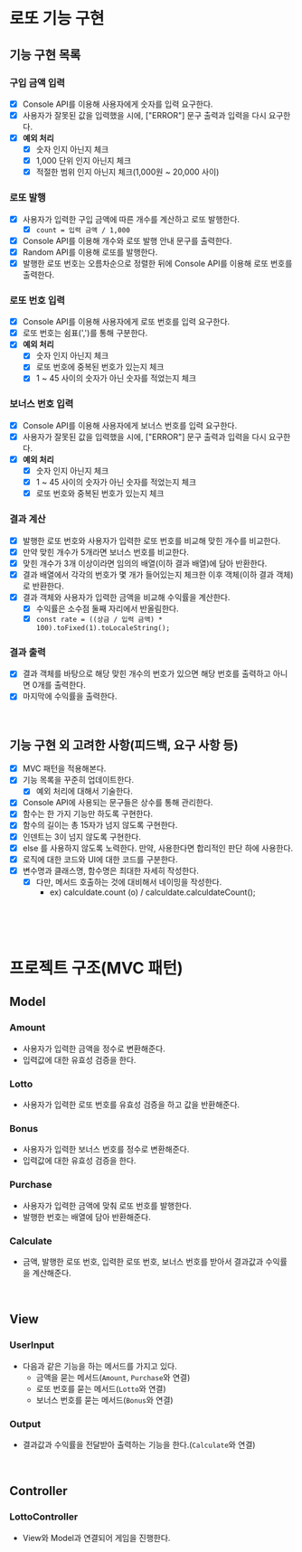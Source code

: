 # 로또 기능 구현

## 기능 구현 목록

### 구입 금액 입력

- [x] Console API를 이용해 사용자에게 숫자를 입력 요구한다.
- [x] 사용자가 잘못된 값을 입력했을 시에, ["ERROR"] 문구 출력과 입력을 다시 요구한다.
- [x] **예외 처리**
  - [x] 숫자 인지 아닌지 체크
  - [x] 1,000 단위 인지 아닌지 체크
  - [x] 적절한 범위 인지 아닌지 체크(1,000원 ~ 20,000 사이)

### 로또 발행

- [x] 사용자가 입력한 구입 금액에 따른 개수를 계산하고 로또 발행한다.
  - [x] `count = 입력 금액 / 1,000`
- [x] Console API를 이용해 개수와 로또 발행 안내 문구를 출력한다.
- [x] Random API를 이용해 로또를 발행한다.
- [x] 발행한 로또 번호는 오름차순으로 정렬한 뒤에 Console API를 이용해 로또 번호를 출력한다.

### 로또 번호 입력

- [x] Console API를 이용해 사용자에게 로또 번호를 입력 요구한다.
- [x] 로또 번호는 쉼표(',')를 통해 구분한다.
- [x] **예외 처리**
  - [x] 숫자 인지 아닌지 체크
  - [x] 로또 번호에 중복된 번호가 있는지 체크
  - [x] 1 ~ 45 사이의 숫자가 아닌 숫자를 적었는지 체크

### 보너스 번호 입력

- [x] Console API를 이용해 사용자에게 보너스 번호를 입력 요구한다.
- [x] 사용자가 잘못된 값을 입력했을 시에, ["ERROR"] 문구 출력과 입력을 다시 요구한다.
- [x] **예외 처리**
  - [x] 숫자 인지 아닌지 체크
  - [x] 1 ~ 45 사이의 숫자가 아닌 숫자를 적었는지 체크
  - [x] 로또 번호와 중복된 번호가 있는지 체크

### 결과 계산

- [x] 발행한 로또 번호와 사용자가 입력한 로또 번호를 비교해 맞힌 개수를 비교한다.
- [x] 만약 맞힌 개수가 5개라면 보너스 번호를 비교한다.
- [x] 맞힌 개수가 3개 이상이라면 임의의 배열(이하 결과 배열)에 담아 반환한다.
- [x] 결과 배열에서 각각의 번호가 몇 개가 들어있는지 체크한 이후 객체(이하 결과 객체)로 반환한다.
- [x] 결과 객체와 사용자가 입력한 금액을 비교해 수익률을 계산한다.
  - [x] 수익률은 소수점 둘째 자리에서 반올림한다.
  - [x] `const rate = ((상금 / 입력 금액) * 100).toFixed(1).toLocaleString();`

### 결과 출력

- [x] 결과 객체를 바탕으로 해당 맞힌 개수의 번호가 있으면 해당 번호를 출력하고 아니면 0개를 출력한다.
- [x] 마지막에 수익률을 출력한다.

<br>

## 기능 구현 외 고려한 사항(피드백, 요구 사항 등)

- [x] MVC 패턴을 적용해본다.
- [x] 기능 목록을 꾸준히 업데이트한다.
  - [x] 예외 처리에 대해서 기술한다.
- [x] Console API에 사용되는 문구들은 상수를 통해 관리한다.
- [x] 함수는 한 가지 기능만 하도록 구현한다.
- [x] 함수의 길이는 총 15자가 넘지 않도록 구현한다.
- [x] 인덴트는 3이 넘지 않도록 구현한다.
- [x] else 를 사용하지 않도록 노력한다. 만약, 사용한다면 합리적인 판단 하에 사용한다.
- [x] 로직에 대한 코드와 UI에 대한 코드를 구분한다.
- [x] 변수명과 클래스명, 함수명은 최대한 자세히 작성한다.
  - [x] 다만, 메서드 호출하는 것에 대비해서 네이밍을 작성한다.
    - ex) calculdate.count (o) / calculdate.calculdateCount();

<br><br><br>

# 프로젝트 구조(MVC 패턴)

## Model

### Amount

- 사용자가 입력한 금액을 정수로 변환해준다.
- 입력값에 대한 유효성 검증을 한다.

### Lotto

- 사용자가 입력한 로또 번호를 유효성 검증을 하고 값을 반환해준다.

### Bonus

- 사용자가 입력한 보너스 번호를 정수로 변환해준다.
- 입력값에 대한 유효성 검증을 한다.

### Purchase

- 사용자가 입력한 금액에 맞춰 로또 번호를 발행한다.
- 발행한 번호는 배열에 담아 반환해준다.

### Calculate

- 금액, 발행한 로또 번호, 입력한 로또 번호, 보너스 번호를 받아서 결과값과 수익률을 계산해준다.

<br>

## View

### UserInput

- 다음과 같은 기능을 하는 메서드를 가지고 있다.
  - 금액을 묻는 메서드(`Amount`, `Purchase`와 연결)
  - 로또 번호를 묻는 메서드(`Lotto`와 연결)
  - 보너스 번호를 묻는 메서드(`Bonus`와 연결)

### Output

- 결과값과 수익률을 전달받아 출력하는 기능을 한다.(`Calculate`와 연결)

<br>

## Controller

### LottoController

- View와 Model과 연결되어 게임을 진행한다.

